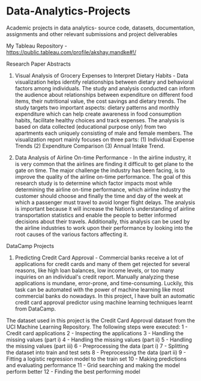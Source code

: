 # Data-Analytics-Projects
Academic projects in data analytics- source code, datasets, documentation, assignments and other relevant submissions and project deliverables 

My Tableau Repository - https://public.tableau.com/profile/akshay.mandke#!/

Research Paper Abstracts
1. Visual Analysis of Grocery Expenses to Interpret Dietary Habits - 
Data visualization helps identify relationships between dietary and behavioral factors among individuals. The study and analysis conducted can inform the audience about relationships between expenditure on different food items, their nutritional value, the cost savings and dietary trends. The study targets two important aspects: dietary patterns and monthly expenditure which can help create awareness in food consumption habits, facilitate healthy choices and track expenses. The analysis is based on data collected (educational purpose only) from two apartments each uniquely consisting of male and female members. The visualization report mainly focuses on three parts: (1) Individual Expense Trends (2) Expenditure Comparison (3) Annual Intake Trend.

2. Data Analysis of Airline On-time Performance - 
In the airline industry, it is very common that the airlines are finding it difficult to get plane to the gate on time. The major challenge the industry has been facing, is to improve the quality of the airline on-time performance. The goal of this research study is to determine which factor impacts most while determining the airline on-time performance, which airline industry the customer should choose and finally the time and day of the week at which a passenger must travel to avoid longer flight delays. The analysis is important because it will increase the Nation’s understanding of airline transportation statistics and enable the people to better informed decisions about their travels. Additionally, this analysis can be used by the airline industries to work upon their performance by looking into the root causes of the various factors affecting it.

DataCamp Projects
1. Predicting Credit Card Approval - 
Commercial banks receive a lot of applications for credit cards and many of them get rejected for several reasons, like high loan balances, low income levels, or too many inquiries on an individual's credit report. Manually analyzing these applications is mundane, error-prone, and time-consuming. Luckily, this task can be automated with the power of machine learning like most commercial banks do nowadays. In this project, I have built an automatic credit card approval predictor using machine learning techniques learnt from DataCamp.

The dataset used in this project is the Credit Card Approval dataset from the UCI Machine Learning Repository. The following steps were executed:
1 - Credit card applications
2 - Inspecting the applications
3 - Handling the missing values (part i)
4 - Handling the missing values (part ii)
5 - Handling the missing values (part iii)
6 - Preprocessing the data (part i)
7 - Splitting the dataset into train and test sets
8 - Preprocessing the data (part ii)
9 - Fitting a logistic regression model to the train set
10 - Making predictions and evaluating performance
11 - Grid searching and making the model perform better
12 - Finding the best performing model
